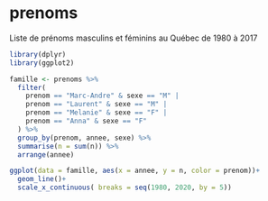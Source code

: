 # prenoms
Liste de prénoms masculins et féminins au Québec de 1980 à 2017

``` r
library(dplyr)
library(ggplot2)
```

``` r
famille <- prenoms %>%
  filter(
    prenom == "Marc-Andre" & sexe == "M" |
    prenom == "Laurent" & sexe == "M" |
    prenom == "Melanie" & sexe == "F" |
    prenom == "Anna" & sexe == "F"
  ) %>%
  group_by(prenom, annee, sexe) %>%
  summarise(n = sum(n)) %>%
  arrange(annee)

ggplot(data = famille, aes(x = annee, y = n, color = prenom))+
  geom_line()+
  scale_x_continuous( breaks = seq(1980, 2020, by = 5))
```
